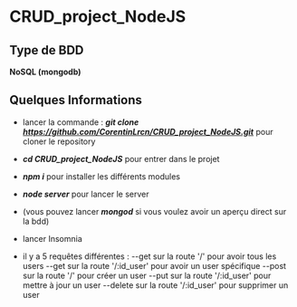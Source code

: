 # CRUD_project_NodeJS

## Type de BDD

**NoSQL (mongodb)**

## Quelques Informations

- lancer la commande : ***git clone https://github.com/CorentinLrcn/CRUD_project_NodeJS.git*** pour cloner le repository

- ***cd CRUD_project_NodeJS*** pour entrer dans le projet

- ***npm i*** pour installer les différents modules

- ***node server*** pour lancer le server

- (vous pouvez lancer ***mongod*** si vous voulez avoir un aperçu direct sur la bdd)

- lancer Insomnia

- il y a 5 requêtes différentes :
    --get sur la route '/' pour avoir tous les users
    --get sur la route '/:id_user' pour avoir un user spécifique
    --post sur la route '/' pour créer un user
    --put sur la route '/:id_user' pour mettre à jour un user
    --delete sur la route '/:id_user' pour supprimer un user